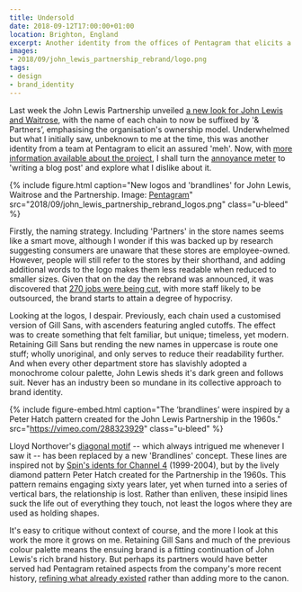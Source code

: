 ```yaml
---
title: Undersold
date: 2018-09-12T17:00:00+01:00
location: Brighton, England
excerpt: Another identity from the offices of Pentagram that elicits a feeling that lies somewhere between despair and indifference.
images:
- 2018/09/john_lewis_partnership_rebrand/logo.png
tags:
- design
- brand_identity
---
```

Last week the John Lewis Partnership unveiled [a new look for John Lewis and Waitrose][1], with the name of each chain to now be suffixed by '& Partners’, emphasising the organisation's ownership model. Underwhelmed but what I initially saw, unbeknown to me at the time, this was another identity from a team at Pentagram to elicit an assured 'meh'. Now, with [more information available about the project][2], I shall turn the [annoyance meter][3] to 'writing a blog post' and explore what I dislike about it.

{% include figure.html
  caption="New logos and 'brandlines' for John Lewis, Waitrose and the Partnership. Image: [Pentagram](https://www.pentagram.com/work/the-john-lewis-partnership/story)"
  src="2018/09/john_lewis_partnership_rebrand_logos.png"
  class="u-bleed"
%}

Firstly, the naming strategy. Including 'Partners' in the store names seems like a smart move, although I wonder if this was backed up by research suggesting consumers are unaware that these stores are employee-owned. However, people will still refer to the stores by their shorthand, and adding additional words to the logo makes them less readable when reduced to smaller sizes. Given that on the day the rebrand was announced, it was discovered that [270 jobs were being cut][4], with more staff likely to be outsourced, the brand starts to attain a degree of hypocrisy.

Looking at the logos, I despair. Previously, each chain used a customised version of Gill Sans, with ascenders featuring angled cutoffs. The effect was to create something that felt familiar, but unique; timeless, yet modern. Retaining Gill Sans but rending the new names in uppercase is route one stuff; wholly unoriginal, and only serves to reduce their readability further. And when every other department store has slavishly adopted a monochrome colour palette, John Lewis sheds it's dark green and follows suit. Never has an industry been so mundane in its collective approach to brand identity.

{% include figure-embed.html
  caption="The ‘brandlines’ were inspired by a Peter Hatch pattern created for the John Lewis Partnership in the 1960s."
  src="https://vimeo.com/288323929"
  class="u-bleed"
%}

Lloyd Northover's [diagonal motif][5] -- which always intrigued me whenever I saw it -- has been replaced by a new 'Brandlines' concept. These lines are inspired not by [Spin's idents for Channel 4][6] (1999-2004), but by the lively diamond pattern Peter Hatch created for the Partnership in the 1960s. This pattern remains engaging sixty years later, yet when turned into a series of vertical bars, the relationship is lost. Rather than enliven, these insipid lines suck the life out of everything they touch, not least the logos where they are used as holding shapes.

It's easy to critique without context of course, and the more I look at this work the more it grows on me. Retaining Gill Sans and much of the previous colour palette means the ensuing brand is a fitting continuation of John Lewis's rich brand history. But perhaps its partners would have better served  had Pentagram retained aspects from the company's more recent history, [refining what already existed][7] rather than adding more to the canon.

[1]: https://www.pentagram.com/work/the-john-lewis-partnership/story
[2]: https://www.itsnicethat.com/features/pentagram-harry-pearce-the-john-lewis-partnership-redesign-graphic-design-050918
[3]: https://haiprl.andyhiggs.uk
[4]: https://www.theguardian.com/business/2018/sep/04/john-lewis-joins-department-store-rout-with-250-job-cuts
[5]: http://www.johnlloyd.uk.com/lloyd-northover/identity/2/1/
[6]: http://identcentral.co.uk/idents/channel-4/channel-4/channel-4-1999-2004/channel-4-idents-1999/
[7]: /2018/07/brands_renewed
